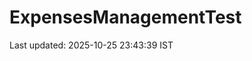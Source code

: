 # ExpensesManagementTest


































































































































































































































































































Last updated: 2025-10-25 23:43:39 IST
